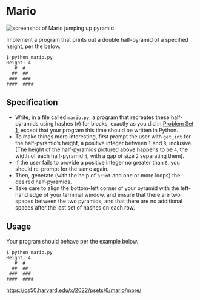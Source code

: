 # Mario

![screenshot of Mario jumping up pyramid](https://cs50.harvard.edu/x/2022/psets/6/mario/more/pyramids.png)

Implement a program that prints out a double half-pyramid of a specified height, per the below.
 ```
 $ python mario.py
 Height: 4
    #  #
   ##  ##
  ###  ###
 ####  ####
```

## Specification

- Write, in a file called `mario.py`, a program that recreates these half-pyramids using hashes (`#`) for blocks, exactly as you did in [Problem Set 1](https://cs50.harvard.edu/x/2022/psets/1/), except that your program this time should be written in Python.
- To make things more interesting, first prompt the user with `get_int` for the half-pyramid’s height, a positive integer between `1` and `8`, inclusive. (The height of the half-pyramids pictured above happens to be `4`, the width of each half-pyramid `4`, with a gap of size `2` separating them).
- If the user fails to provide a positive integer no greater than `8`, you should re-prompt for the same again.
- Then, generate (with the help of `print` and one or more loops) the desired half-pyramids.
- Take care to align the bottom-left corner of your pyramid with the left-hand edge of your terminal window, and ensure that there are two spaces between the two pyramids, and that there are no additional spaces after the last set of hashes on each row.

## Usage

Your program should behave per the example below.
```
$ python mario.py
Height: 4
   #  #
  ##  ##
 ###  ###
####  ####
```

https://cs50.harvard.edu/x/2022/psets/6/mario/more/
